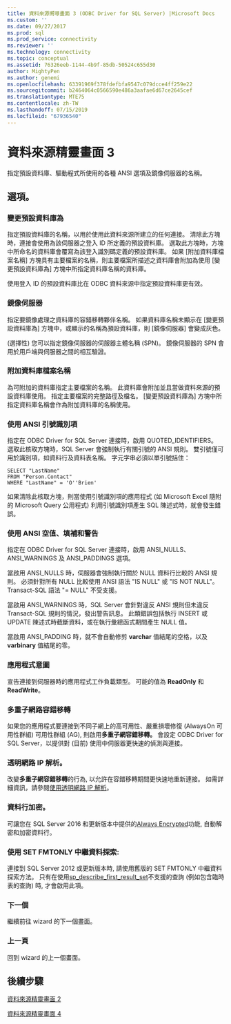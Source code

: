 ```yaml
---
title: 資料來源嚮導畫面 3 (ODBC Driver for SQL Server) |Microsoft Docs
ms.custom: ''
ms.date: 09/27/2017
ms.prod: sql
ms.prod_service: connectivity
ms.reviewer: ''
ms.technology: connectivity
ms.topic: conceptual
ms.assetid: 76326eeb-1144-4b9f-85db-50524c655d30
author: MightyPen
ms.author: genemi
ms.openlocfilehash: 63391969f378fdefbfa9547c079dcce4ff259e22
ms.sourcegitcommit: b2464064c0566590e486a3aafae6d67ce2645cef
ms.translationtype: MTE75
ms.contentlocale: zh-TW
ms.lasthandoff: 07/15/2019
ms.locfileid: "67936540"
---
```

# <a name="data-source-wizard-screen-3"></a>資料來源精靈畫面 3

指定預設資料庫、驅動程式所使用的各種 ANSI 選項及鏡像伺服器的名稱。

## <a name="options"></a>選項。

### <a name="change-the-default-database-to"></a>變更預設資料庫為

指定預設資料庫的名稱，以用於使用此資料來源所建立的任何連接。 清除此方塊時，連接會使用為該伺服器之登入 ID 所定義的預設資料庫。 選取此方塊時，方塊中所命名的資料庫會覆寫為該登入識別碼定義的預設資料庫。 如果 [附加資料庫檔案名稱] 方塊具有主要檔案的名稱，則主要檔案所描述之資料庫會附加為使用 [變更預設資料庫為] 方塊中所指定資料庫名稱的資料庫。  

使用登入 ID 的預設資料庫比在 ODBC 資料來源中指定預設資料庫更有效。

### <a name="mirror-server"></a>鏡像伺服器

指定要鏡像處理之資料庫的容錯移轉夥伴名稱。 如果資料庫名稱未顯示在 [變更預設資料庫為] 方塊中，或顯示的名稱為預設資料庫，則 [鏡像伺服器] 會變成灰色。  

(選擇性) 您可以指定鏡像伺服器的伺服器主體名稱 (SPN)。 鏡像伺服器的 SPN 會用於用戶端與伺服器之間的相互驗證。

### <a name="attach-database-filename"></a>附加資料庫檔案名稱

為可附加的資料庫指定主要檔案的名稱。 此資料庫會附加並且當做資料來源的預設資料庫使用。 指定主要檔案的完整路徑及檔名。 [變更預設資料庫為] 方塊中所指定資料庫名稱會作為附加資料庫的名稱使用。 

### <a name="use-ansi-quoted-identifiers"></a>使用 ANSI 引號識別項

指定在 ODBC Driver for SQL Server 連接時，啟用 QUOTED_IDENTIFIERS。 選取此核取方塊時，SQL Server 會強制執行有關引號的 ANSI 規則。 雙引號僅可用於識別項，如資料行及資料表名稱。 字元字串必須以單引號括住：

```
SELECT "LastName"
FROM "Person.Contact"
WHERE "LastName" = 'O''Brien'
```

如果清除此核取方塊，則當使用引號識別項的應用程式 (如 Microsoft Excel 隨附的 Microsoft Query 公用程式) 利用引號識別項產生 SQL 陳述式時，就會發生錯誤。

### <a name="use-ansi-nulls-paddings-and-warnings"></a>使用 ANSI 空值、填補和警告

指定在 ODBC Driver for SQL Server 連接時，啟用 ANSI_NULLS、ANSI_WARNINGS 及 ANSI_PADDINGS 選項。

當啟用 ANSI_NULLS 時，伺服器會強制執行關於 NULL 資料行比較的 ANSI 規則。 必須針對所有 NULL 比較使用 ANSI 語法 "IS NULL" 或 "IS NOT NULL"。 Transact-SQL 語法 "= NULL" 不受支援。

當啟用 ANSI_WARNINGS 時，SQL Server 會針對違反 ANSI 規則但未違反 Transact-SQL 規則的情況，發出警告訊息。 此類錯誤包括執行 INSERT 或 UPDATE 陳述式時截斷資料，或在執行彙總函式期間產生 NULL 值。 

當啟用 ANSI_PADDING 時，就不會自動修剪 **varchar** 值結尾的空格，以及 **varbinary** 值結尾的零。

### <a name="application-intent"></a>應用程式意圖

宣告連接到伺服器時的應用程式工作負載類型。 可能的值為 **ReadOnly** 和 **ReadWrite**。

### <a name="multi-subnet-failover"></a>多重子網路容錯移轉

如果您的應用程式要連接到不同子網上的高可用性、嚴重損壞修復 (AlwaysOn 可用性群組) 可用性群組 (AG), 則啟用**多重子網容錯移轉。** 會設定 ODBC Driver for SQL Server，以提供對 (目前) 使用中伺服器更快速的偵測與連接。

### <a name="transparent-network-ip-resolution"></a>透明網路 IP 解析。

改變**多重子網容錯移轉**的行為, 以允許在容錯移轉期間更快速地重新連接。 如需詳細資訊，請參閱[使用透明網路 IP 解析](../../../connect/odbc/using-transparent-network-ip-resolution.md)。

### <a name="column-encryption"></a>資料行加密。

可讓您在 SQL Server 2016 和更新版本中提供的[Always Encrypted](../../../connect/odbc/using-always-encrypted-with-the-odbc-driver.md)功能, 自動解密和加密資料行。

### <a name="use-fmtonly-metadata-discovery"></a>使用 SET FMTONLY 中繼資料探索:

連接到 SQL Server 2012 或更新版本時, 請使用舊版的 SET FMTONLY 中繼資料探索方法。 只有在使用[sp_describe_first_result_set](../../../relational-databases/system-stored-procedures/sp-describe-first-result-set-transact-sql.md)不支援的查詢 (例如包含臨時表的查詢) 時, 才會啟用此項。 

### <a name="next"></a>下一個

繼續前往 wizard 的下一個畫面。

### <a name="back"></a>上一頁

回到 wizard 的上一個畫面。

## <a name="next-steps"></a>後續步驟

[資料來源精靈畫面 2](../../../connect/odbc/windows/dsn-wizard-2.md)

[資料來源精靈畫面 4](../../../connect/odbc/windows/dsn-wizard-4.md)
